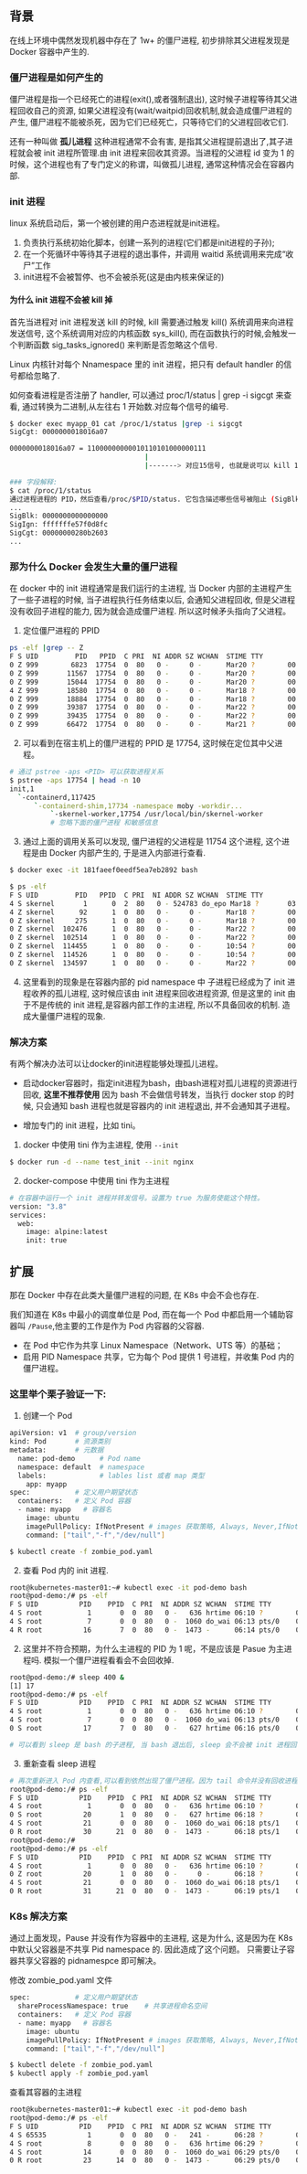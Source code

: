 ## 背景

在线上环境中偶然发现机器中存在了 1w+ 的僵尸进程, 初步排除其父进程发现是 Docker 容器中产生的.

### 僵尸进程是如何产生的

僵尸进程是指一个已经死亡的进程(exit(),或者强制退出), 这时候子进程等待其父进程回收自己的资源, 如果父进程没有(wait/waitpid)回收机制,就会造成僵尸进程的产生, 僵尸进程不能被杀死，因为它们已经死亡，只等待它们的父进程回收它们.

还有一种叫做 **孤儿进程** 这种进程通常不会有害, 是指其父进程提前退出了,其子进程就会被 init 进程所管理.由 init 进程来回收其资源。当进程的父进程 id 变为 1 的时候，这个进程也有了专门定义的称谓，叫做孤儿进程, 通常这种情况会在容器内部.

### init 进程

linux 系统启动后，第一个被创建的用户态进程就是init进程。

1. 负责执行系统初始化脚本，创建一系列的进程(它们都是init进程的子孙);
2. 在一个死循环中等待其子进程的退出事件，并调用 waitid 系统调用来完成“收尸”工作
3. init进程不会被暂停、也不会被杀死(这是由内核来保证的)

#### 为什么 init 进程不会被 kill 掉

首先当进程对 init 进程发送 kill 的时候, kill 需要通过触发 kill() 系统调用来向进程发送信号, 这个系统调用对应的内核函数 sys_kill(), 而在函数执行的时候,会触发一个判断函数 sig_tasks_ignored() 来判断是否忽略这个信号.

Linux 内核针对每个 Nnamespace 里的 init 进程，把只有 default handler 的信号都给忽略了.

如何查看进程是否注册了 handler, 可以通过 proc/1/status | grep -i sigcgt 来查看, 通过转换为二进制,从左往右 1 开始数.对应每个信号的编号.

```bash
$ docker exec myapp_01 cat /proc/1/status |grep -i sigcgt
SigCgt: 0000000018016a07

0000000018016a07 = 11000000000010110101000000111
                                 |
                                 |-------> 对应15信号, 也就是说可以 kill 1, 但是忽略了 kill -9 1

### 字段解释:
$ cat /proc/1/status
通过进程进程的 PID，然后查看/proc/$PID/status. 它包含描述哪些信号被阻止 (SigBlk)忽略 (SigIgn) 或捕获 (SigCgt) 的行。
...
SigBlk: 0000000000000000
SigIgn: fffffffe57f0d8fc
SigCgt: 00000000280b2603
...
```

### 那为什么 Docker 会发生大量的僵尸进程

在 docker 中的 init 进程通常是我们运行的主进程, 当 Docker 内部的主进程产生了一些子进程的时候, 当子进程执行任务结束以后, 会通知父进程回收, 但是父进程没有收回子进程的能力, 因为就会造成僵尸进程. 所以这时候矛头指向了父进程。

1. 定位僵尸进程的 PPID

```bash
ps -elf |grep -- Z
F S UID         PID   PPID  C PRI  NI ADDR SZ WCHAN  STIME TTY          TIME CMD
0 Z 999        6823  17754  0  80   0 -     0 -      Mar20 ?        00:00:00 [sh] <defunct>
0 Z 999       11567  17754  0  80   0 -     0 -      Mar20 ?        00:00:00 [sh] <defunct>
0 Z 999       15044  17754  0  80   0 -     0 -      Mar20 ?        00:00:00 [sh] <defunct>
4 Z 999       18580  17754  0  80   0 -     0 -      Mar18 ?        00:00:00 [sh] <defunct>
0 Z 999       18884  17754  0  80   0 -     0 -      Mar18 ?        00:00:00 [sh] <defunct>
0 Z 999       39387  17754  0  80   0 -     0 -      Mar22 ?        00:00:00 [sh] <defunct>
0 Z 999       39435  17754  0  80   0 -     0 -      Mar22 ?        00:00:00 [sh] <defunct>
0 Z 999       66472  17754  0  80   0 -     0 -      Mar21 ?        00:00:00 [sh] <defunct>
```

2. 可以看到在宿主机上的僵尸进程的 PPID 是 17754, 这时候在定位其中父进程。

```bash
# 通过 pstree -aps <PID> 可以获取进程关系
$ pstree -aps 17754 | head -n 10
init,1
  `-containerd,117425
      `-containerd-shim,17734 -namespace moby -workdir...
          `-skernel-worker,17754 /usr/local/bin/skernel-worker
          # 忽略下面的僵尸进程 和敏感信息
```

3. 通过上面的调用关系可以发现, 僵尸进程的父进程是 11754 这个进程, 这个进程是由 Docker 内部产生的, 于是进入内部进行查看.

```bash
$ docker exec -it 181faeef0eedf5ea7eb2892 bash

$ ps -elf
F S UID         PID   PPID  C PRI  NI ADDR SZ WCHAN  STIME TTY          TIME CMD
4 S skernel       1      0  2  80   0 - 524783 do_epo Mar18 ?       03:53:56 /usr/bin/python3.8 /usr/local/bin/skernel-worker
4 Z skernel      92      1  0  80   0 -     0 -      Mar18 ?        00:00:00 [sh] <defunct>
0 Z skernel     275      1  0  80   0 -     0 -      Mar18 ?        00:00:00 [sh] <defunct>
0 Z skernel  102476      1  0  80   0 -     0 -      Mar22 ?        00:00:00 [sh] <defunct>
0 Z skernel  102514      1  0  80   0 -     0 -      Mar22 ?        00:00:00 [sh] <defunct>
0 Z skernel  114455      1  0  80   0 -     0 -      10:54 ?        00:00:00 [sh] <defunct>
0 Z skernel  114526      1  0  80   0 -     0 -      10:54 ?        00:00:00 [sh] <defunct>
0 Z skernel  134597      1  0  80   0 -     0 -      Mar22 ?        00:00:00 [sh] <defunct>
```

4. 这里看到的现象是在容器内部的 pid namespace 中 子进程已经成为了 init 进程收养的孤儿进程, 这时候应该由 init 进程来回收进程资源, 但是这里的 init 由于不是传统的 init 进程,是容器内部工作的主进程, 所以不具备回收的机制. 造成大量僵尸进程的现象.

### 解决方案

有两个解决办法可以让docker的init进程能够处理孤儿进程。

-  启动docker容器时，指定init进程为bash，由bash进程对孤儿进程的资源进行回收, **这里不推荐使用** 因为 bash 不会做信号转发，当执行 docker stop 的时候, 只会通知 bash 进程也就是容器内的 init 进程退出, 并不会通知其子进程。

- 增加专门的 init 进程，比如 tini。

1. docker 中使用 tini 作为主进程, 使用 `--init`

```bash
$ docker run -d --name test_init --init nginx
```

2. docker-compose 中使用 tini 作为主进程

```bash
# 在容器中运行一个 init 进程并转发信号。设置为 true 为服务使能这个特性。
version: "3.8"
services:
  web:
    image: alpine:latest
    init: true
```

## 扩展

那在 Docker 中存在此类大量僵尸进程的问题, 在 K8s 中会不会也存在.

我们知道在 K8s 中最小的调度单位是 Pod, 而在每一个 Pod 中都启用一个辅助容器叫 `/Pause`,他主要的工作是作为 Pod 内容器的父容器.

- 在 Pod 中它作为共享 Linux Namespace（Network、UTS 等）的基础；
- 启用 PID Namespace 共享，它为每个 Pod 提供 1 号进程，并收集 Pod 内的僵尸进程。

### 这里举个栗子验证一下:

1. 创建一个 Pod

```bash
apiVersion: v1  # group/version
kind: Pod       # 资源类别
metadata:       # 元数据
  name: pod-demo      # Pod name
  namespace: default  # namespace
  labels:             # lables list 或者 map 类型
    app: myapp
spec:           # 定义用户期望状态
  containers:   # 定义 Pod 容器
  - name: myapp   # 容器名
    image: ubuntu
    imagePullPolicy: IfNotPresent # images 获取策略, Always, Never,IfNotPresent
    command: ["tail","-f","/dev/null"]

$ kubectl create -f zombie_pod.yaml
```

2. 查看 Pod 内的 init 进程.

```bash
root@kubernetes-master01:~# kubectl exec -it pod-demo bash
root@pod-demo:/# ps -elf
F S UID          PID    PPID  C PRI  NI ADDR SZ WCHAN  STIME TTY          TIME CMD
4 S root           1       0  0  80   0 -   636 hrtime 06:10 ?        00:00:00 tail -f /dev/null
4 S root           7       0  0  80   0 -  1060 do_wai 06:13 pts/0    00:00:00 bash
4 R root          16       7  0  80   0 -  1473 -      06:14 pts/0    00:00:00 ps -elf
```

2. 这里并不符合预期，为什么主进程的 PID 为 1 呢，不是应该是 Pasue 为主进程吗. 模拟一个僵尸进程看看会不会回收掉.

```bash
root@pod-demo:/# sleep 400 &
[1] 17
root@pod-demo:/# ps -elf
F S UID          PID    PPID  C PRI  NI ADDR SZ WCHAN  STIME TTY          TIME CMD
4 S root           1       0  0  80   0 -   636 hrtime 06:10 ?        00:00:00 tail -f /dev/null
4 S root           7       0  0  80   0 -  1060 do_wai 06:13 pts/0    00:00:00 bash
0 S root          17       7  0  80   0 -   627 hrtime 06:16 pts/0    00:00:00 sleep 400

# 可以看到 sleep 是 bash 的子进程, 当 bash 退出后, sleep 会不会被 init 进程回收. ctrl + c
```

3. 重新查看 sleep 进程

```bash
# 再次重新进入 Pod 内查看,可以看到依然出现了僵尸进程。因为 tail 命令并没有回收进程的能力
root@pod-demo:/# ps -elf
F S UID          PID    PPID  C PRI  NI ADDR SZ WCHAN  STIME TTY          TIME CMD
4 S root           1       0  0  80   0 -   636 hrtime 06:10 ?        00:00:00 tail -f /dev/null
0 S root          20       1  0  80   0 -   627 hrtime 06:18 ?        00:00:00 sleep 30
4 S root          21       0  0  80   0 -  1060 do_wai 06:18 pts/1    00:00:00 bash
0 R root          30      21  0  80   0 -  1473 -      06:18 pts/1    00:00:00 ps -elf
root@pod-demo:/#
root@pod-demo:/# ps -elf
F S UID          PID    PPID  C PRI  NI ADDR SZ WCHAN  STIME TTY          TIME CMD
4 S root           1       0  0  80   0 -   636 hrtime 06:10 ?        00:00:00 tail -f /dev/null
0 Z root          20       1  0  80   0 -     0 -      06:18 ?        00:00:00 [sleep] <defunct>
4 S root          21       0  0  80   0 -  1060 do_wai 06:18 pts/1    00:00:00 bash
0 R root          31      21  0  80   0 -  1473 -      06:19 pts/1    00:00:00 ps -elf
```

### K8s 解决方案

通过上面发现，Pause 并没有作为容器中的主进程, 这是为什么, 这是因为在 K8s 中默认父容器是不共享 Pid namespace 的. 因此造成了这个问题。 只需要让子容器共享父容器的 pidnamespce 即可解决。

修改 zombie_pod.yaml 文件

```bash
spec:           # 定义用户期望状态
  shareProcessNamespace: true    # 共享进程命名空间
  containers:   # 定义 Pod 容器
  - name: myapp   # 容器名
    image: ubuntu
    imagePullPolicy: IfNotPresent # images 获取策略, Always, Never,IfNotPresent
    command: ["tail","-f","/dev/null"]

$ kubectl delete -f zombie_pod.yaml
$ kubectl apply -f zombie_pod.yaml
```

查看其容器的主进程

```bash
root@kubernetes-master01:~# kubectl exec -it pod-demo bash
root@pod-demo:/# ps -elf
F S UID          PID    PPID  C PRI  NI ADDR SZ WCHAN  STIME TTY          TIME CMD
4 S 65535          1       0  0  80   0 -   241 -      06:28 ?        00:00:00 /pause
4 S root           8       0  0  80   0 -   636 hrtime 06:29 ?        00:00:00 tail -f /dev/null
4 S root          14       0  0  80   0 -  1060 do_wai 06:29 pts/0    00:00:00 bash
0 R root          23      14  0  80   0 -  1473 -      06:29 pts/0    00:00:00 ps -elf
```
